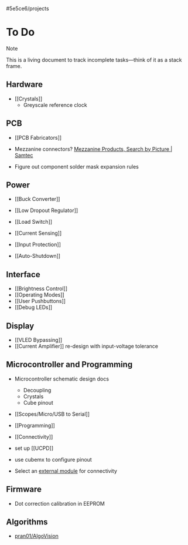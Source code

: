#5e5ce6/projects 

# To Do

> [!note]
> This is a living document to track incomplete tasks—think of it as a stack frame.

## Hardware

- [[Crystals]]
	- Greyscale reference clock
 
## PCB

- [[PCB Fabricators]]
- Mezzanine connectors? [Mezzanine Products, Search by Picture | Samtec](https://www.samtec.com/picturesearch/high-speed-board-to-board/mezzanine)

- Figure out component solder mask expansion rules

## Power

- [[Buck Converter]]
- [[Low Dropout Regulator]]

- [[Load Switch]]
- [[Current Sensing]]
- [[Input Protection]]
- [[Auto-Shutdown]]

## Interface

- [[Brightness Control]]
- [[Operating Modes]]
- [[User Pushbuttons]]
- [[Debug LEDs]]

## Display

- [[VLED Bypassing]]
- [[Current Amplifier]] re-design with input-voltage tolerance

## Microcontroller and Programming

- Microcontroller schematic design docs
	- Decoupling
	- Crystals
	- Cube pinout

- [[Scopes/Micro/USB to Serial]]
- [[Programming]]
- [[Connectivity]]

- set up [[UCPD]]
- use cubemx to configure pinout

- Select an [external module](https://pcbartists.com/design/embedded/stm32-wifi-options/) for connectivity

## Firmware

- Dot correction calibration in EEPROM

## Algorithms

- [pran01/AlgoVision](https://github.com/pran01/AlgoVision)
